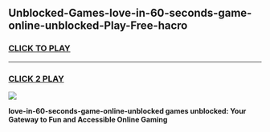 
## Unblocked-Games-love-in-60-seconds-game-online-unblocked-Play-Free-hacro
<h3>
<a href="https://premium76.site?title=love-in-60-seconds-game-online-unblocked&ref=10A">CLICK TO PLAY</a></h3>
<hr>

<h3>
<a href="https://premium76.site?title=love-in-60-seconds-game-online-unblocked&ref=10A">CLICK 2 PLAY</a>
  
</h3>

<a href="https://premium76.site?title=love-in-60-seconds-game-online-unblocked&ref=10A"><img src="https://clearcache.store/games.png"></a>


**love-in-60-seconds-game-online-unblocked games unblocked: Your Gateway to Fun and Accessible Online Gaming**
